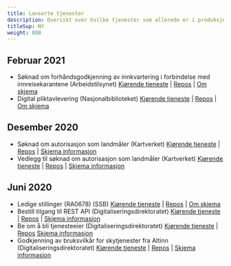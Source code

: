 ```yaml
---
title: Lanserte tjenester
description: Oversikt over hvilke tjenester som allerede er i produksjon, til informasjon og inspirasjon
titleSup: NY
weight: 800
---
```




## Februar 2021

- Søknad om forhåndsgodkjenning av innkvartering i forbindelse med innreisekarantene (Arbeidstilsynet) [Kjørende tjeneste](https://dat.apps.altinn.no/dat/innkvartering/) | [Repos](https://altinn.studio/repos/dat/innkvartering) | [Om skjema](https://www.altinn.no/skjemaoversikt/arbeidstilsynet/soknad-om-forhandsgodkjenning-av-innkvartering-i-forbindelse-med-innreisekarantene/)
- Digital pliktavlevering (Nasjonalbiblioteket) [Kjørende tjeneste](https://nbib.apps.altinn.no/nbib/digital-pliktavlevering/) | [Repos](https://altinn.studio/repos/nbib/digital-pliktavlevering) | [Om skjema](https://www.altinn.no/skjemaoversikt/nasjonalbiblioteket/digital-pliktavlevering/)

## Desember 2020

- Søknad om autorisasjon som landmåler (Kartverket) [Kjørende tjeneste](https://kv.apps.altinn.no/kv/aal/) | [Repos](https://altinn.studio/repos/kv/aal) | [Skjema informasjon](https://www.kartverket.no/eiendom/autorisasjon-av-eiendomslandmalere/autorisasjon-soknad)
- Vedlegg til søknad om autorisasjon som landmåler (Kartverket) [Kjørende tjeneste](https://kv.apps.altinn.no/kv/aal-vedlegg/) | [Repos](https://altinn.studio/repos/kv/aal-vedlegg) | [Skjema informasjon](https://www.kartverket.no/eiendom/autorisasjon-av-eiendomslandmalere/autorisasjon-soknad)

## Juni 2020

- Ledige stillinger (RA0678) (SSB) [Kjørende tjeneste](https://ssb.apps.altinn.no/ssb/ra0678-001-ssb-redux/) | [Repos](https://altinn.studio/repos/ssb/ra0678-001-ssb-redux/) | [Om skjema](https://www.altinn.no/skjemaoversikt/statistisk-sentralbyra/ledige-stillinger/)
- Bestill tilgang til REST API (Digitaliseringsdirektoratet) [Kjørende tjeneste](https://digdir.apps.altinn.no/digdir/be-om-api-nokkel/) | [Repos](https://altinn.studio/repos/digdir/be-om-api-nokkel) | [Skjema informasjon](https://altinn.github.io/docs/api/rest/kom-i-gang/)
- Be om å bli tjenesteeier (Digitaliseringsdirektoratet) [Kjørende tjeneste](https://digdir.apps.altinn.no/digdir/bli-tjenesteeier/) | [Repos](https://altinn.studio/repos/digdir/bli-tjenesteeier) [Skjema informasjon](https://www.altinndigital.no/kom-i-gang/guide-kom-i-gang-med-altinn/ )
- Godkjenning av bruksvilkår for skytjenester fra Altinn (Digitaliseringsdirektoratet) [Kjørende tjeneste](https://digdir.apps.altinn.no/digdir/godkjenn-bruksvilkaar/) | [Repos](https://altinn.studio/repos/digdir/godkjenn-bruksvilkaar) | [Skjema informasjon](https://altinn.github.io/docs/altinn-studio/)
